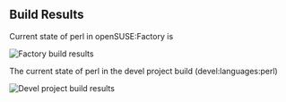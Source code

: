 
## Build Results

Current state of perl in openSUSE:Factory is

![Factory build results](https://br.opensuse.org/status/openSUSE:Factory/perl-Selenium-Remote-Driver/standard)

The current state of perl in the devel project build (devel:languages:perl)

![Devel project build results](https://br.opensuse.org/status/devel:languages:perl/perl-Selenium-Remote-Driver)


